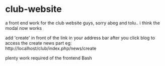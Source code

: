 # club-website
a front end work for the club website
guys, sorry abeg and tolu.. i think the modal now works 

add 'create' in front of the link in your address bar after you click blog to access the create news part
eg: http://localhost/club/index.php/news/create

plenty work required of the frontend Bash
